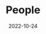 ---
title: People
date: 2022-10-24

type: landing

sections:
  - block: people
    content:
      title: 团队成员
      # Choose which groups/teams of users to display.
      #   Edit `user_groups` in each user's profile to add them to one or more of these groups.
      user_groups:
          - 首席研究员
          - 博士
          - 硕士
          - 本科
          - 助理
          - 校友
      sort_by: Params.last_name
      sort_ascending: true
    design:
      show_interests: false
      show_role: true
      show_social: true
---